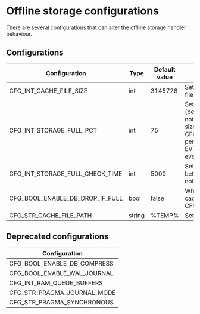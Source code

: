 # Offline storage configurations

There are several configurations that can alter the offline storage handler behaviour.

## Configurations

| Configuration | Type | Default value | Description |
| ------------- | ---- | ------------- | -------------|
| CFG_INT_CACHE_FILE_SIZE | int | 3145728 | Sets size limit for the cache file.
| CFG_INT_STORAGE_FULL_PCT | int | 75 | Sets the notification threshold (percentage) for storage full notifications. If the cache file size excceds CFG_INT_STORAGE_FULL_PCT percent, an EVT_STORAGE_FULL debug event will be fired.
| CFG_INT_STORAGE_FULL_CHECK_TIME | int | 5000 | Sets the minimum time (ms) between storage full notifications.
| CFG_BOOL_ENABLE_DB_DROP_IF_FULL | bool | false | When set to true, trim events if cache size reaches CFG_INT_CACHE_FILE_SIZE
| CFG_STR_CACHE_FILE_PATH | string | %TEMP% | Sets the path for the cache file

## Deprecated configurations

| Configuration |
| ------------- |
| CFG_BOOL_ENABLE_DB_COMPRESS |
| CFG_BOOL_ENABLE_WAL_JOURNAL |
| CFG_INT_RAM_QUEUE_BUFFERS |
| CFG_STR_PRAGMA_JOURNAL_MODE |
| CFG_STR_PRAGMA_SYNCHRONOUS |
